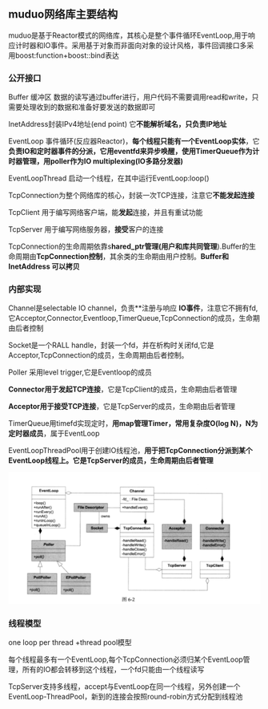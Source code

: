 ## muduo网络库主要结构

muduo是基于Reactor模式的网络库，其核心是整个事件循环EventLoop,用于响应计时器和IO事件。采用基于对象而非面向对象的设计风格，事件回调接口多采用boost:function+boost::bind表达



### 公开接口

Buffer 缓冲区  数据的读写通过buffer进行，用户代码不需要调用read和write，只需要处理收到的数据和准备好要发送的数据即可

InetAddress封装IPv4地址(end point)  它**不能解析域名，只负责IP地址**

EventLoop 事件循环(反应器Reactor)，**每个线程只能有一个EventLoop实体**，它**负责IO和定时器事件的分派，它用eventfd来异步唤醒，使用TimerQueue作为计时器管理，用poller作为IO multiplexing(IO多路分发器)**

EventLoopThread 启动一个线程，在其中运行EventLoop:loop()

TcpConnection为整个网络库的核心，封装一次TCP连接，注意它**不能发起连接**

TcpClient 用于编写网络客户端，能**发起**连接，并且有重试功能

TcpServer 用于编写网络服务器，**接受**客户的连接



TcpConnection的生命周期依靠s**hared_ptr管理(用户和库共同管理**).Buffer的生命周期由**TcpConnection控制**，其余类的生命期由用户控制。**Buffer和InetAddress 可以拷贝**



### 内部实现

Channel是selectable IO channel，负责**注册与响应 **IO事件**，注意它不拥有fd,它Acceptor,Connector,Eventloop,TimerQueue,TcpConnection的成员，生命期由后者控制

Socket是一个RALL handle，封装一个fd，并在析构时关闭fd,它是Acceptor,TcpConnection的成员，生命周期由后者控制。

Poller 采用level trigger,它是Eventloop的成员

**Connector用于发起TCP连接**，它是TcpClient的成员，生命期由后者管理

**Acceptor用于接受TCP连接**，它是TcpServer的成员，生命期由后者管理

TimerQueue用timefd实现定时，**用map管理Timer，常用复杂度O(log N)，N为定时器成员**，属于EventLoop

EventLoopThreadPool用于创建IO线程池，**用于把TcpConnection分派到某个EventLoop线程上。它是TcpServer的成员，生命周期由后者管理**

![muduo_structure](/img/img_2.png)





### 线程模型

one loop per thread +thread pool模型

每个线程最多有一个EventLoop,每个TcpConnection必须归某个EventLoop管理，所有的IO都会转移到这个线程，一个fd只能由一个线程读写

TcpServer支持多线程，accept与EventLoop在同一个线程，另外创建一个EventLoop-ThreadPool，新到的连接会按照round-robin方式分配到线程池